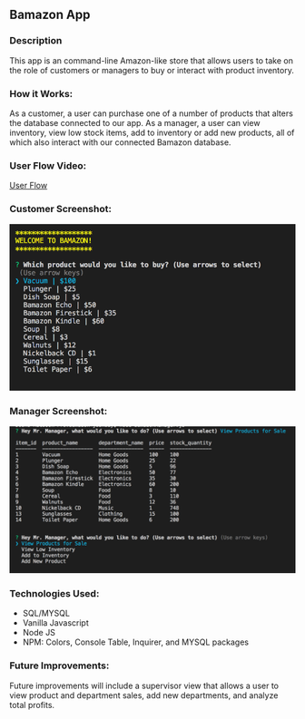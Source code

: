 ## Bamazon App

### Description 
This app is an command-line Amazon-like store that allows users to take on the role of customers or managers to buy or interact with product inventory. 

### How it Works:

As a customer, a user can purchase one of a number of products that alters the database connected to our app. As a manager, a user can view inventory, view low stock items, add to inventory or add new products, all of which also interact with our connected Bamazon database. 

### User Flow Video: 

[User Flow](https://drive.google.com/file/d/14UxSR3cnsJ1oS7lSxAvN0Yc0JY4InQEn/view)

### Customer Screenshot:

![Screenshot of Customer View](images/Customer_Screenshot.png)

### Manager Screenshot:

![Screenshot of Manager View](images/Manager_Screenshot.png)

### Technologies Used:  
 - SQL/MYSQL
 - Vanilla Javascript
 - Node JS
 - NPM: Colors, Console Table, Inquirer, and MYSQL packages

### Future Improvements: 

Future improvements will include a supervisor view that allows a user to view product and department sales, add new departments, and analyze total profits.
